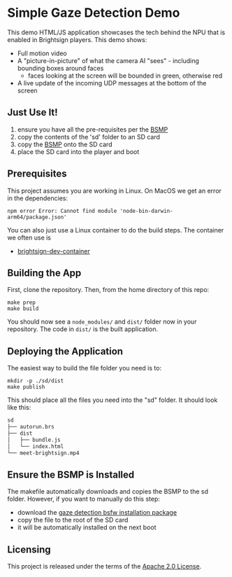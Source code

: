 # Simple Gaze Detection Demo

This demo HTML/JS application showcases the tech behind the NPU that is enabled in Brightsign players.  This demo shows:

- Full motion video
- A "picture-in-picture" of what the camera AI "sees" - including bounding boxes around faces
  - faces looking at the screen will be bounded in green, otherwise red
- A live update of the incoming UDP messages at the bottom of the screen

## Just Use It!

1. ensure you have all the pre-requisites per the [BSMP](https://github.com/brightsign/brightsign-npu-gaze-extension)
2. copy the contents of the 'sd' folder to an SD card
3. copy the [BSMP](https://github.com/brightsign/brightsign-npu-gaze-extension/releases/download/v0.1.5-alpha/cobra-standalone-npu_gaze-0.1.5-alpha.bsfw) onto the SD card
4. place the SD card into the player and boot

## Prerequisites

This project assumes you are working in Linux.  On MacOS we get an error in the dependencies:

```
npm error Error: Cannot find module 'node-bin-darwin-arm64/package.json'
```

You can also just use a Linux container to do the build steps.  The container we often use is

* [brightsign-dev-container](https://github.com/brightsign/brightsign-dev-container)

## Building the App

First, clone the repository. Then, from the home directory of this repo:

```
make prep
make build
```

You should now see a `node_modules/` and `dist/` folder now in your repository. The code in `dist/` is the built application.

## Deploying the Application

The easiest way to build the file folder you need is to:

```
mkdir -p ./sd/dist
make publish
```

This should place all the files you need into the "sd" folder.  It should look like this:

```sh
sd
├── autorun.brs
├── dist
│   ├── bundle.js
│   └── index.html
└── meet-brightsign.mp4
```

## Ensure the BSMP is Installed

The makefile automatically downloads and copies the BSMP to the sd folder.  However, if you want to manually do this step:

* download the [gaze detection bsfw installation package](https://github.com/brightsign/brightsign-npu-gaze-extension/releases/download/v0.1.5-alpha/cobra-standalone-npu_gaze-0.1.5-alpha.bsfw)
* copy the file to the root of the SD card
* it will be automatically installed on the next boot

## Licensing

This project is released under the terms of the [Apache 2.0 License](./LICENSE.txt).
